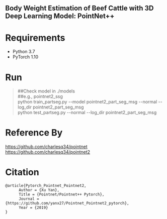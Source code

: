 ## Body Weight Estimation of Beef Cattle with 3D Deep Learning Model: PointNet++

# Requirements  
  - Python 3.7  
  - PyTorch 1.10
# Run
  > ##Check model in ./models   
  > ##e.g., pointnet2_ssg  
  > python train_partseg.py --model pointnet2_part_seg_msg --normal --log_dir pointnet2_part_seg_msg  
  > python test_partseg.py --normal --log_dir pointnet2_part_seg_msg
# Reference By  
 https://github.com/charlesq34/pointnet  
 https://github.com/charlesq34/pointnet2
 # Citation

```
@article{Pytorch_Pointnet_Pointnet2,  
      Author = {Xu Yan},  
      Title = {Pointnet/Pointnet++ Pytorch},  
      Journal = {https://github.com/yanx27/Pointnet_Pointnet2_pytorch},  
      Year = {2019}  
}
``` 

